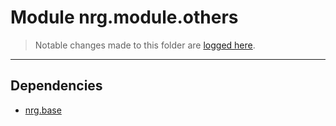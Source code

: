 # Module nrg.module.others

> Notable changes made to this folder are [logged here](doc/CHANGELOG.md).

***
## Dependencies
* [nrg.base](../../../../../ZEBASE/src/nrg/base/README.md)
